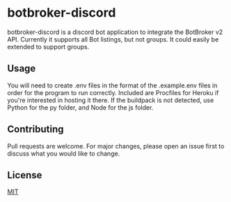 # botbroker-discord
botbroker-discord is a discord bot application to integrate the BotBroker v2 API.
Currently it supports all Bot listings, but not groups. It could easily be extended to support groups.

## Usage
You will need to create .env files in the format of the .example.env files in order for the program to run correctly. Included are Procfiles for Heroku if you're interested in hosting it there. If the buildpack is not detected, use Python for the py folder, and Node for the js folder.

## Contributing
Pull requests are welcome. For major changes, please open an issue first to discuss what you would like to change.

## License
[MIT](https://choosealicense.com/licenses/mit/)
